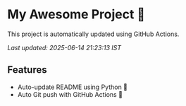 # My Awesome Project 🚀

This project is automatically updated using GitHub Actions.

_Last updated: 2025-06-14 21:23:13 IST_

## Features
- Auto-update README using Python 🐍
- Auto Git push with GitHub Actions 🤖
